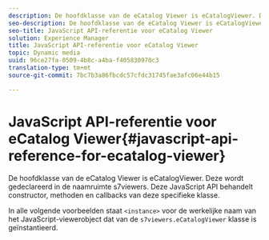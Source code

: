 ```yaml
---
description: De hoofdklasse van de eCatalog Viewer is eCatalogViewer. Deze wordt gedeclareerd in de naamruimte s7viewers. Deze JavaScript API behandelt constructor, methoden en callbacks van deze specifieke klasse.
seo-description: De hoofdklasse van de eCatalog Viewer is eCatalogViewer. Deze wordt gedeclareerd in de naamruimte s7viewers. Deze JavaScript API behandelt constructor, methoden en callbacks van deze specifieke klasse.
seo-title: JavaScript API-referentie voor eCatalog Viewer
solution: Experience Manager
title: JavaScript API-referentie voor eCatalog Viewer
topic: Dynamic media
uuid: 96ce27fa-0509-4b8c-a4ba-f405830970c3
translation-type: tm+mt
source-git-commit: 7bc7b3a86fbcdc57cfdc31745fae3afc06e44b15

---
```



# JavaScript API-referentie voor eCatalog Viewer{#javascript-api-reference-for-ecatalog-viewer}

De hoofdklasse van de eCatalog Viewer is eCatalogViewer. Deze wordt gedeclareerd in de naamruimte s7viewers. Deze JavaScript API behandelt constructor, methoden en callbacks van deze specifieke klasse.

In alle volgende voorbeelden staat `<instance>` voor de werkelijke naam van het JavaScript-viewerobject dat van de `s7viewers.eCatalogViewer` klasse is geïnstantieerd.
